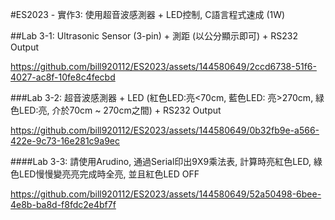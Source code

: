 #ES2023 - 實作3: 使用超音波感測器 + LED控制, C語言程式速成 (1W)

##Lab 3-1: Ultrasonic Sensor (3-pin) + 測距 (以公分顯示即可) + RS232 Output

https://github.com/bill920112/ES2023/assets/144580649/2ccd6738-51f6-4027-ac8f-10fe8c4fecbd

###Lab 3-2: 超音波感測器 + LED (紅色LED:亮<70cm, 藍色LED: 亮>270cm, 緑色LED:亮, 介於70cm ~ 270cm之間) + RS232 Output

https://github.com/bill920112/ES2023/assets/144580649/0b32fb9e-a566-422e-9c73-16e281c9a9ec

####Lab 3-3: 請使用Arudino, 通過Serial印出9X9乘法表, 計算時亮紅色LED, 綠色LED慢慢變亮亮完成時全亮, 並且紅色LED OFF

https://github.com/bill920112/ES2023/assets/144580649/52a50498-6bee-4e8b-ba8d-f8fdc2e4bf7f
